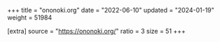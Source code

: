+++
title = "ononoki.org"
date = "2022-06-10"
updated = "2024-01-19"
weight = 51984

[extra]
source = "https://ononoki.org/"
ratio = 3
size = 51
+++
